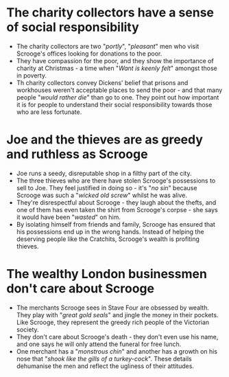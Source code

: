 # The charity collectors have a sense of social responsibility

- The charity collectors are two "_portly_", "_pleasant_" men who visit Scrooge's offices looking for donations to the poor.
- They have compassion for the poor, and they show the importance of charity at Christmas - a time when "_Want is keenly felt_" amongst those in poverty.
- Th charity collectors convey Dickens' belief that prisons and workhouses weren't acceptable places to send the poor - and that many people "_would rather die_" than go to one. They point out how important it is for people to understand their social responsibility towards those who are less fortunate.

# Joe and the thieves are as greedy and ruthless as Scrooge

- Joe runs a seedy, disreputable shop in a filthy part of the city.
- The three thieves who are there have stolen Scrooge's possessions to sell to Joe. They feel justified in doing so - it's "_no sin_" because Scrooge was such a "_wicked old screw_" whilst he was alive.
- They're disrespectful about Scrooge - they laugh about the thefts, and one of them has even taken the shirt from Scrooge's corpse - she says it would have been "_wasted_" on him.
- By isolating himself from friends and family, Scrooge has ensured that his possessions end up in the wrong hands. Instead of helping the deserving people like the Cratchits, Scrooge's wealth is profiting thieves.

# The wealthy London businessmen don't care about Scrooge

- The merchants Scrooge sees in Stave Four are obsessed by wealth. They play with "_great gold seals_" and jingle the money in their pockets. Like Scrooge, they represent the greedy rich people of the Victorian society.
- They don't care about Scrooge's death - they don't even use his name, and one says he will only attend the funeral for free lunch.
- One merchant has a "_monstrous chin_" and another has a growth on his nose that "_shook like the gills of a turkey-cock_". These details dehumanise the men and reflect the ugliness of their attitudes.
